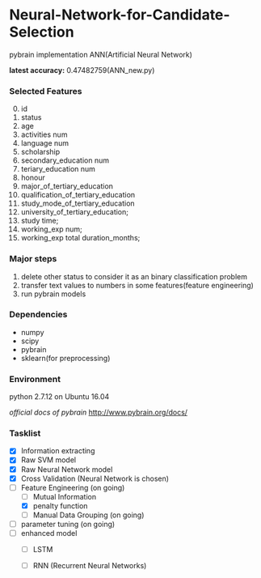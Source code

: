 # Neural-Network-for-Candidate-Selection
pybrain implementation ANN(Artificial Neural Network)

**latest accuracy:** 0.47482759(ANN_new.py)

### Selected Features
0. id
1. status
2. age
3. activities num
4. language num
5. scholarship
6. secondary_education num
7. teriary_education num
8. honour
9. major_of_tertiary_education
10. qualification_of_tertiary_education
11. study_mode_of_tertiary_education
12. university_of_tertiary_education;
13. study time;
14. working_exp num;
15. working_exp total duration_months;

### Major steps
1. delete other status to consider it as an binary classification problem
2. transfer text values to numbers in some features(feature engineering)
3. run pybrain models

### Dependencies
* numpy
* scipy
* pybrain
* sklearn(for preprocessing)

### Environment
python 2.7.12 on Ubuntu 16.04

*official docs of pybrain* http://www.pybrain.org/docs/

### Tasklist
- [x] Information extracting
- [x] Raw SVM model
- [x] Raw Neural Network model
- [x] Cross Validation (Neural Network is chosen)
- [ ] Feature Engineering (on going)
    - [ ] Mutual Information
    - [x] penalty function
    - [ ] Manual Data Grouping (on going)
- [ ] parameter tuning (on going)
- [ ] enhanced model
    - [ ] LSTM
    - [ ] RNN (Recurrent Neural Networks)

